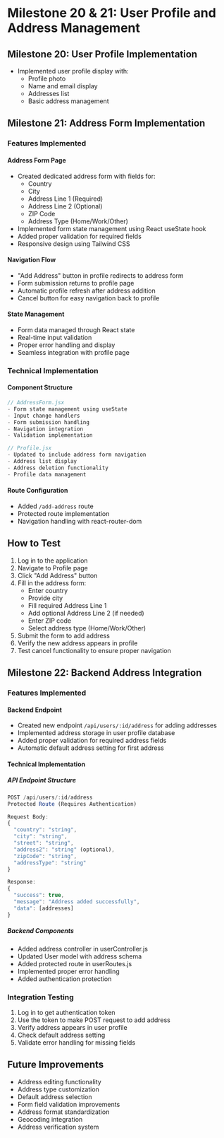 # Milestone 20 & 21: User Profile and Address Management

## Milestone 20: User Profile Implementation
- Implemented user profile display with:
  - Profile photo
  - Name and email display
  - Addresses list
  - Basic address management

## Milestone 21: Address Form Implementation

### Features Implemented

#### Address Form Page
- Created dedicated address form with fields for:
  - Country
  - City
  - Address Line 1 (Required)
  - Address Line 2 (Optional)
  - ZIP Code
  - Address Type (Home/Work/Other)
- Implemented form state management using React useState hook
- Added proper validation for required fields
- Responsive design using Tailwind CSS

#### Navigation Flow
- "Add Address" button in profile redirects to address form
- Form submission returns to profile page
- Automatic profile refresh after address addition
- Cancel button for easy navigation back to profile

#### State Management
- Form data managed through React state
- Real-time input validation
- Proper error handling and display
- Seamless integration with profile page

### Technical Implementation

#### Component Structure
```jsx
// AddressForm.jsx
- Form state management using useState
- Input change handlers
- Form submission handling
- Navigation integration
- Validation implementation

// Profile.jsx
- Updated to include address form navigation
- Address list display
- Address deletion functionality
- Profile data management
```

#### Route Configuration
- Added `/add-address` route
- Protected route implementation
- Navigation handling with react-router-dom

## How to Test
1. Log in to the application
2. Navigate to Profile page
3. Click "Add Address" button
4. Fill in the address form:
   - Enter country
   - Provide city
   - Fill required Address Line 1
   - Add optional Address Line 2 (if needed)
   - Enter ZIP code
   - Select address type (Home/Work/Other)
5. Submit the form to add address
6. Verify the new address appears in profile
7. Test cancel functionality to ensure proper navigation

## Milestone 22: Backend Address Integration

### Features Implemented

#### Backend Endpoint
- Created new endpoint `/api/users/:id/address` for adding addresses
- Implemented address storage in user profile database
- Added proper validation for required address fields
- Automatic default address setting for first address

#### Technical Implementation

##### API Endpoint Structure
```javascript
POST /api/users/:id/address
Protected Route (Requires Authentication)

Request Body:
{
  "country": "string",
  "city": "string",
  "street": "string",
  "address2": "string" (optional),
  "zipCode": "string",
  "addressType": "string"
}

Response:
{
  "success": true,
  "message": "Address added successfully",
  "data": [addresses]
}
```

##### Backend Components
- Added address controller in userController.js
- Updated User model with address schema
- Added protected route in userRoutes.js
- Implemented proper error handling
- Added authentication protection

### Integration Testing
1. Log in to get authentication token
2. Use the token to make POST request to add address
3. Verify address appears in user profile
4. Check default address setting
5. Validate error handling for missing fields

## Future Improvements
- Address editing functionality
- Address type customization
- Default address selection
- Form field validation improvements
- Address format standardization
- Geocoding integration
- Address verification system